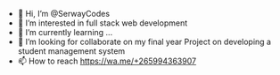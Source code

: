 - 👋 Hi, I’m @SerwayCodes
- 👀 I’m interested in full stack web development 
- 🌱 I’m currently learning ...
- 💞️ I’m looking for  collaborate on my final year Project on developing a student management system 
- 📫 How to reach https://wa.me/+265994363907

<!---
SerwayCodes/SerwayCodes is a ✨ special ✨ repository because its `README.md` (this file) appears on your GitHub profile.
You can click the Preview link to take a look at your changes.
--->
